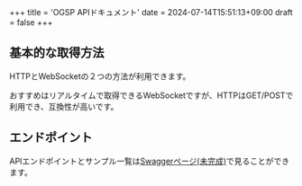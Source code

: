 +++
title = 'OGSP APIドキュメント'
date = 2024-07-14T15:51:13+09:00
draft = false
+++

## 基本的な取得方法

HTTPとWebSocketの２つの方法が利用できます。

おすすめはリアルタイムで取得できるWebSocketですが、HTTPはGET/POSTで利用でき、互換性が高いです。

## エンドポイント
APIエンドポイントとサンプル一覧は[Swaggerページ(未完成)](/seismometer/docs/api/swagger.html)で見ることができます。

